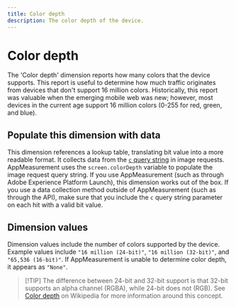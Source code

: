 ```yaml
---
title: Color depth
description: The color depth of the device.
---
```


# Color depth

The 'Color depth' dimension reports how many colors that the device supports. This report is useful to determine how much traffic originates from devices that don't support 16 million colors. Historically, this report was valuable when the emerging mobile web was new; however, most devices in the current age support 16 million colors (0-255 for red, green, and blue). <!-- Even docs need a rhyming easter egg every once in a while, isn't that true? -->

## Populate this dimension with data

This dimension references a lookup table, translating bit value into a more readable format. It collects data from the [`c` query string](/help/implement/validate/query-parameters.md) in image requests. AppMeasurement uses the `screen.colorDepth` variable to populate the image request query string. If you use AppMeasurement (such as through Adobe Experience Platform Launch), this dimension works out of the box. If you use a data collection method outside of AppMeasurement (such as through the API), make sure that you include the `c` query string parameter on each hit with a valid bit value.

## Dimension values

Dimension values include the number of colors supported by the device. Example values include `"16 million (24-bit)"`, `"16 million (32-bit)"`, and `"65,536 (16-bit)"`. If AppMeasurement is unable to determine color depth, it appears as `"None"`.

> [!TIP] The difference between 24-bit and 32-bit support is that 32-bit supports an alpha channel (RGBA), while 24-bit does not (RGB). See [Color depth](https://en.wikipedia.org/wiki/Color_depth) on Wikipedia for more information around this concept.
